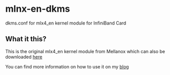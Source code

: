 mlnx-en-dkms
============

dkms.conf for mlx4_en kernel module for InfiniBand Card

## What it this?

This is the original mlx4_en kernel module from Mellanox which can also be downloaded [here](http://www.mellanox.com/content/pages.php?pg=products_dyn&product_family=27&menu_section=35 "here")

You can find more information on how to use it on my [blog](http://blog.maumene.com/creating-a-dkms-debian-package-for-mlx4-en-kernel-module "blog")
